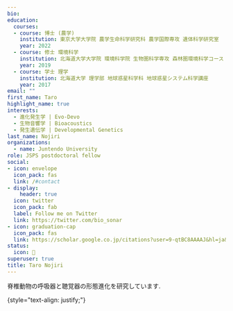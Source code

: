 ```yaml
---
bio: 
education:
  courses:
  - course: 博士 (農学)  
    institution: 東京大学大学院 農学生命科学研究科 農学国際専攻 遺体科学研究室
    year: 2022
  - course: 修士 環境科学
    institution: 北海道大学大学院 環境科学院 生物圏科学専攻 森林圏環境科学コース
    year: 2019 
  - course: 学士 理学
    institution: 北海道大学 理学部 地球惑星科学科 地球惑星システム科学講座
    year: 2017
email: ""
first_name: Taro
highlight_name: true
interests:
  - 進化発生学 | Evo-Devo
  - 生物音響学 | Bioacoustics
  - 発生遺伝学 | Developmental Genetics
last_name: Nojiri
organizations:
  - name: Juntendo University
role: JSPS postdoctoral fellow
social:
- icon: envelope
  icon_pack: fas
  link: /#contact
- display:
    header: true
  icon: twitter
  icon_pack: fab
  label: Follow me on Twitter
  link: https://twitter.com/bio_sonar
- icon: graduation-cap
  icon_pack: fas
  link: https://scholar.google.co.jp/citations?user=9-qtBC8AAAAJ&hl=ja&oi=ao
status:
  icon: 🦇
superuser: true
title: Taro Nojiri
---
```


脊椎動物の呼吸器と聴覚器の形態進化を研究しています.

{style="text-align: justify;"}
